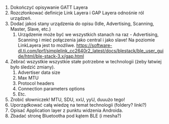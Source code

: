 1. Dokończyć opisywanie GATT Layera 
2. Rozczłonkować definicje Link Layera i GAP Layera odnośnie ról urządzeń.
3. Dodać jakoś stany urządzenia do opisu (Idle, Advertising, Scanning, Master, Slave, etc.)
	1. Urządzenie może być we wszystkich stanach na raz - Advertising, Scanning i mieć połączenia jako central i jako slave! Na poziomie LinkLayera jest to możliwe.
		https://software-dl.ti.com/lprf/simplelink_cc2640r2_latest/docs/blestack/ble_user_guide/html/ble-stack-3.x/gap.html	  
4. Zebrać wszystkie wszystkie stałe potrzebne w technologii (żeby łatwiej było śledzić zmiany).
	1. Advertiser data size
	2. Max MTU
	3. Protocol headers
	4. Connection parameters options
	5. Etc.
5. Zrobić słowniczek! MTU, SDU, xxU, yyU, duuużo tego!
6. Uporządkować całą wiedzę na temat technologii (foldery? linki?)
7. Opisać Application layer z punktu widzenia Androida.
8. Zbadać stronę Bluetootha pod kątem BLE (i mesha?)